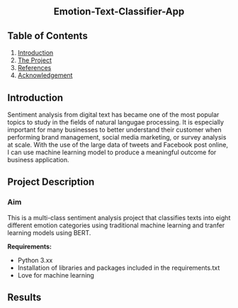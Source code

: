 <center><h2>Emotion-Text-Classifier-App</h2></center>

<h2>Table of Contents </h2>

1. <a href="#introduction">Introduction</a> 
2. <a href="#project">The Project</a> 
3. <a href="#reference">References</a> 
4. <a href="#acknowledgement">Acknowledgement</a></h4>

  
<h2 id="introduction">Introduction </h2>
<p>Sentiment analysis from digital text has became one of the most popular topics to study in the fields of natural langugae processing. It is especially important for many businesses to better understand their customer when performing brand management, social media marketing, or survey analysis at scale. With the use of the large data of tweets and Facebook post online, I can use machine learning model to produce a meaningful outcome for business application.<p>

<h2 id="project">Project Description </h2>

### Aim
This is a multi-class sentiment analysis project that classifies texts into eight different emotion categories using traditional machine learning and tranfer learning models using BERT.

**Requirements:** 
- Python 3.xx
- Installation of libraries and packages included in the requirements.txt
- Love for machine learning

## Results
